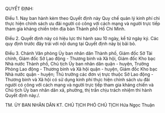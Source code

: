 QUYẾT ĐỊNH:

Điều 1. Nay ban hành kèm theo Quyết định này Quy chế quản lý kinh phí chi thực hiện chính sách ưu đãi người có công với cách mạng và người trực tiếp tham gia kháng chiến trên địa bàn Thành phố Hồ Chí Minh.

Điều 2. Quyết định này có hiệu lực thi hành sau 10 ngày, kể từ ngày ký. Các quy định trước đây trái với nội dung tại Quyết định này bị bãi bỏ.

Điều 3. Chánh Văn phòng Ủy ban nhân dân Thành phố, Giám đốc Sở Tài chính, Giám đốc Sở Lao động - Thương binh và Xã hội, Giám đốc Kho bạc Nhà nước Thành phố, Chủ tịch Ủy ban nhân dân quận - huyện, Trưởng Phòng Lao động - Thương binh và Xã hội quận - huyện, Giám đốc Kho bạc Nhà nước quận - huyện; Thủ trưởng các đơn vị trực thuộc Sở Lao động - Thương binh và Xã hội có sử dụng kinh phí thực hiện chính sách ưu đãi người có công với cách mạng và người trực tiếp tham gia kháng chiến và Chủ tịch Ủy ban nhân dân xã, phường, thị trấn chịu trách nhiệm thi hành Quyết định này./.

TM. ỦY BAN NHÂN DÂN
KT. CHỦ TỊCH
PHÓ CHỦ TỊCH
Hứa Ngọc Thuận